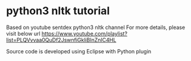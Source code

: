 # python3 nltk tutorial

Based on youtube sentdex python3 nltk channel
For more details, please visit below url
https://www.youtube.com/playlist?list=PLQVvvaa0QuDf2JswnfiGkliBInZnIC4HL

Source code is developed using Eclipse with Python plugin
